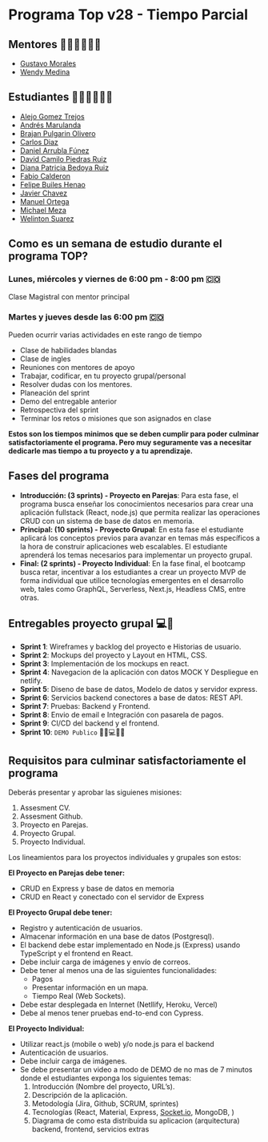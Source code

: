 # Programa Top v28 - Tiempo Parcial

## Mentores 👩🏻‍🏫👨🏼‍🏫

- [Gustavo Morales](https://github.com/gmoralesc)
- [Wendy Medina](https://github.com/endyleyms)

## Estudiantes 👩🏻‍💻🧑🏼‍💻

- [Alejo Gomez Trejos](https://github.com/AlejoGomT)
- [Andrés Marulanda](https://github.com/andresmarulandam)
- [Brajan Pulgarin Olivero](https://github.com/BJPulgarin)
- [Carlos Diaz](https://github.com/C4rlos9559)
- [Daniel Arrubla Fúnez](https://github.com/darrubla)
- [David Camilo Piedras Ruiz](https://github.com/Tapabocas)
- [Diana Patricia Bedoya Ruiz](https://github.com/dianabedoya570)
- [Fabio Calderon](https://github.com/FabioECalderon)
- [Felipe Builes Henao](https://github.com/AndrewSnake961)
- [Javier Chavez](https://github.com/GosuBoy)
- [Manuel Ortega](https://github.com/ManuelOrtegaR)
- [Michael Meza](https://github.com/mike1591991)
- [Welinton Suarez](https://github.com/wesgdev1)

## Como es un semana de estudio durante el programa TOP?

### Lunes, miércoles y viernes de 6:00 pm - 8:00 pm 🇨🇴

Clase Magistral con mentor principal

### Martes y jueves desde las 6:00 pm 🇨🇴

Pueden ocurrir varias actividades en este rango de tiempo

- Clase de habilidades blandas
- Clase de ingles
- Reuniones con mentores de apoyo
- Trabajar, codificar, en tu proyecto grupal/personal
- Resolver dudas con los mentores.
- Planeación del sprint
- Demo del entregable anterior
- Retrospectiva del sprint
- Terminar los retos o misiones que son asignados en clase

**Estos son los tiempos minimos que se deben cumplir para poder culminar satisfactoriamente el programa. Pero muy seguramente vas a necesitar dedicarle mas tiempo a tu proyecto y a tu aprendizaje.**

## Fases del programa

- **Introducción: (3 sprints) - Proyecto en Parejas**: Para esta fase, el programa busca enseñar los conocimientos necesarios para crear una aplicación fullstack (React, node.js) que permita realizar las operaciones CRUD con un sistema de base de datos en memoria.
- **Principal: (10 sprints) - Proyecto Grupal**: En esta fase el estudiante aplicará los conceptos previos para avanzar en temas más específicos a la hora de construir aplicaciones web escalables. El estudiante aprenderá los temas necesarios para implementar un proyecto grupal.
- **Final: (2 sprints) - Proyecto Individual**: En la fase final, el bootcamp busca retar, incentivar a los estudiantes a crear un proyecto MVP de forma individual que utilice tecnologías emergentes en el desarrollo web, tales como GraphQL, Serverless, Next.js, Headless CMS, entre otras.

## Entregables proyecto grupal 💻🤝

- **Sprint 1**: Wireframes y backlog del proyecto e Historias de usuario.
- **Sprint 2**: Mockups del proyecto y Layout en HTML, CSS.
- **Sprint 3**: Implementación de los mockups en react.
- **Sprint 4**: Navegacion de la aplicación con datos MOCK Y Despliegue en netlify.
- **Sprint 5**: Diseno de base de datos, Modelo de datos y servidor express.
- **Sprint 6**: Servicios backend conectores a base de datos: REST API.
- **Sprint 7**: Pruebas: Backend y Frontend.
- **Sprint 8**: Envio de email e Integración con pasarela de pagos.
- **Sprint 9**: CI/CD del backend y el frontend.
- **Sprint 10**: `DEMO Publico` 🎊🎉💻🎊🎉

## Requisitos para culminar satisfactoriamente el programa

Deberás presentar y aprobar las siguienes misiones:

1. Assesment CV.
2. Assesment Github.
3. Proyecto en Parejas.
4. Proyecto Grupal.
5. Proyecto Individual.

Los lineamientos para los proyectos individuales y grupales son estos:

**El Proyecto en Parejas debe tener:**

- CRUD en Express y base de datos en memoria
- CRUD en React y conectado con el servidor de Express

**El Proyecto Grupal debe tener:**

- Registro y autenticación de usuarios.
- Almacenar información en una base de datos (Postgresql).
- El backend debe estar implementado en Node.js (Express) usando TypeScript y el frontend en React.
- Debe incluir carga de imágenes y envío de correos.
- Debe tener al menos una de las siguientes funcionalidades:
  - Pagos
  - Presentar información en un mapa.
  - Tiempo Real (Web Sockets).
- Debe estar desplegada en Internet (Netllify, Heroku, Vercel)
- Debe al menos tener pruebas end-to-end con Cypress.

**El Proyecto Individual:**

- Utilizar react.js (mobile o web) y/o node.js para el backend
- Autenticación de usuarios.
- Debe incluir carga de imágenes.
- Se debe presentar un video a modo de DEMO de no mas de 7 minutos donde el estudiantes exponga los siguientes temas:
  1. Introducción (Nombre del proyecto, URL’s).
  2. Descripción de la aplicación.
  3. Metodología (Jira, Github, SCRUM, sprintes)
  4. Tecnologías (React, Material, Express, [Socket.io](http://socket.io/), MongoDB, )
  5. Diagrama de como esta distribuida su aplicacion (arquitectura) backend, frontend, servicios extras
